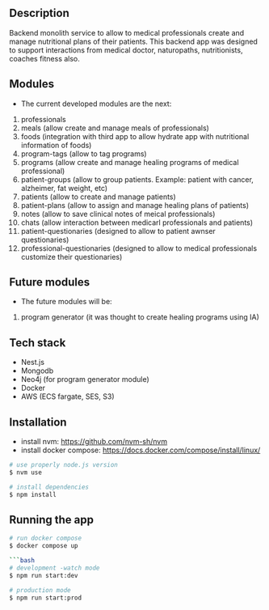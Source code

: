 ## Description

Backend monolith service to allow to medical professionals create and manage nutritional plans of their patients.
This backend app was designed to support interactions from medical doctor, naturopaths, nutritionists, coaches fitness also. 

## Modules
- The current developed modules are the next:
1. professionals
2. meals (allow create and manage meals of professionals)
3. foods (integration with third app to allow hydrate app with nutritional information of foods)
4. program-tags (allow to tag programs)
5. programs (allow create and manage healing programs of medical professional)
6. patient-groups (allow to group patients. Example: patient with cancer, alzheimer, fat weight, etc)
7. patients (allow to create and manage patients)
8. patient-plans (allow to assign and manage healing plans of patients)
9. notes (allow to save clinical notes of meical professionals)
10. chats (allow interaction between medicarl professionals and patients)
11. patient-questionaries (designed to allow to patient awnser questionaries)
12. professional-questionaries (designed to allow to medical professionals customize their questionaries)

## Future modules
- The future modules will be:
1. program generator (it was thought to create healing programs using IA)

## Tech stack
- Nest.js
- Mongodb
- Neo4j (for program generator module)
- Docker
- AWS (ECS fargate, SES, S3)

## Installation

- install nvm: https://github.com/nvm-sh/nvm
- install docker compose: https://docs.docker.com/compose/install/linux/

```bash
# use properly node.js version
$ nvm use
```

```bash
# install dependencies
$ npm install
```

## Running the app

```bash
# run docker compose
$ docker compose up

```bash
# development -watch mode
$ npm run start:dev

# production mode
$ npm run start:prod
```
